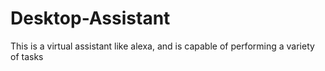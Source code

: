 # Desktop-Assistant
This is a virtual assistant like alexa, and is capable of performing a variety of tasks
